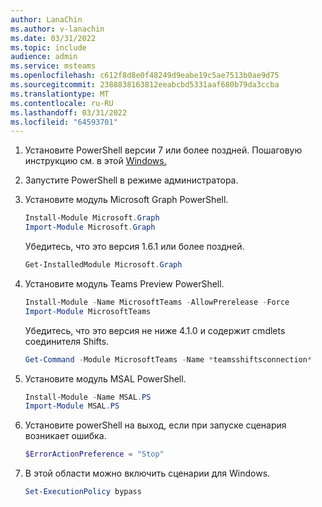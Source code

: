 ```yaml
---
author: LanaChin
ms.author: v-lanachin
ms.date: 03/31/2022
ms.topic: include
audience: admin
ms.service: msteams
ms.openlocfilehash: c612f8d8e0f48249d9eabe19c5ae7513b0ae9d75
ms.sourcegitcommit: 2388838163812eeabcbd5331aaf680b79da3ccba
ms.translationtype: MT
ms.contentlocale: ru-RU
ms.lasthandoff: 03/31/2022
ms.locfileid: "64593701"
---
```

1. Установите PowerShell версии 7 или более поздней. Пошаговую инструкцию см. в этой [Windows.](/powershell/scripting/install/installing-powershell-on-windows)

1. Запустите PowerShell в режиме администратора.
1. Установите модуль Microsoft Graph PowerShell.

    ```powershell
    Install-Module Microsoft.Graph
    Import-Module Microsoft.Graph
    ```

    Убедитесь, что это версия 1.6.1 или более поздней.

    ```powershell
    Get-InstalledModule Microsoft.Graph 
    ```

1. Установите модуль Teams Preview PowerShell.

    ```powershell
    Install-Module -Name MicrosoftTeams -AllowPrerelease -Force
    Import-Module MicrosoftTeams 
    ```

    Убедитесь, что это версия не ниже 4.1.0 и содержит cmdlets соединителя Shifts.

    ```powershell
    Get-Command -Module MicrosoftTeams -Name *teamsshiftsconnection* 
    ```
 
1. Установите модуль MSAL PowerShell.

    ```powershell
    Install-Module -Name MSAL.PS
    Import-Module MSAL.PS
    ```

1. Установите powerShell на выход, если при запуске сценария возникает ошибка.

    ```powershell
    $ErrorActionPreference = "Stop" 
    ```

1. В этой области можно включить сценарии для Windows.

    ```powershell
    Set-ExecutionPolicy bypass 
    ```